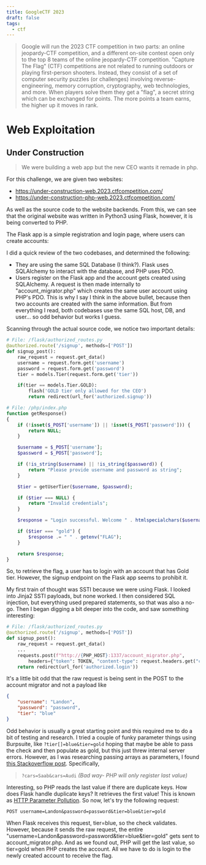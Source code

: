 ```yaml
---
title: GoogleCTF 2023
draft: false
tags:
  - ctf
---
```

> Google will run the 2023 CTF competition in two parts: an online jeopardy-CTF competition, and a different on-site contest open only to the top 8 teams of the online jeopardy-CTF competition. "Capture The Flag" (CTF) competitions are not related to running outdoors or playing first-person shooters. Instead, they consist of a set of computer security puzzles (or challenges) involving reverse-engineering, memory corruption, cryptography, web technologies, and more. When players solve them they get a "flag", a secret string which can be exchanged for points. The more points a team earns, the higher up it moves in rank.

# Web Exploitation

## Under Construction

> We were building a web app but the new CEO wants it remade in php.

For this challenge, we are given two websites:

- https://under-construction-web.2023.ctfcompetition.com/
- https://under-construction-php-web.2023.ctfcompetition.com/

As well as the source code to the website backends. From this, we can see that the original website was written in Python3 using Flask, however, it is being converted to PHP.

The Flask app is a simple registration and login page, where users can create accounts:

I did a quick review of the two codebases, and determined the following:

- They are using the same SQL Database (I think?). Flask uses SQLAlchemy to interact with the database, and PHP uses PDO.
- Users register on the Flask app and the account gets created using SQLAlchemy. A request is then made internally to "account_migrator.php" which creates the same user account using PHP's PDO. This is why I say I think in the above bullet, because then two accounts are created with the same information. But from everything I read, both codebases use the same SQL host, DB, and user... so odd behavior but works I guess.

Scanning through the actual source code, we notice two important details:

```python
# File: /flask/authorized_routes.py
@authorized.route('/signup', methods=['POST'])
def signup_post():
    raw_request = request.get_data()
    username = request.form.get('username')
    password = request.form.get('password')
    tier = models.Tier(request.form.get('tier'))

    if(tier == models.Tier.GOLD):
        flash('GOLD tier only allowed for the CEO')
        return redirect(url_for('authorized.signup'))
```

```php
# File: /php/index.php
function getResponse()
{
    if (!isset($_POST['username']) || !isset($_POST['password'])) {
        return NULL;
    }

    $username = $_POST['username'];
    $password = $_POST['password'];

    if (!is_string($username) || !is_string($password)) {
        return "Please provide username and password as string";
    }

    $tier = getUserTier($username, $password);

    if ($tier === NULL) {
        return "Invalid credentials";
    }

    $response = "Login successful. Welcome " . htmlspecialchars($username) . ".";

    if ($tier === "gold") {
        $response .= " " . getenv("FLAG");
    }

    return $response;
}
```

So, to retrieve the flag, a user has to login with an account that has Gold tier. However, the signup endpoint on the Flask app seems to prohibit it.

My first train of thought was SSTI because we were using Flask. I looked into Jinja2 SSTI payloads, but none worked. I then considered SQL injection, but everything used prepared statements, so that was also a no-go. Then I began digging a bit deeper into the code, and saw something interesting:

```python
# File: /flask/authorized_routes.py
@authorized.route('/signup', methods=['POST'])
def signup_post():
    raw_request = request.get_data()
    ...
    requests.post(f"http://{PHP_HOST}:1337/account_migrator.php", 
        headers={"token": TOKEN, "content-type": request.headers.get("content-type")}, data=raw_request)
    return redirect(url_for('authorized.login'))
```

It's a little bit odd that the raw request is being sent in the POST to the account migrator and not a payload like

```json
{
    "username": "Landon",
    "password": "password",
    "tier": "blue"
}
```

Odd behavior is usually a great starting point and this required me to do a bit of testing and research. I tried a couple of funky parameter things using Burpsuite, like `?tier[]=blue&tier=gold` hoping that maybe be able to pass the check and then populate as gold, but this just threw internal server errors. However, as I was researching passing arrays as parameters, I found [this Stackoverflow post]([https://stackoverflow.com/questions/6243051/how-to-pass-an-array-within-a-query-string](https://stackoverflow.com/questions/6243051/how-to-pass-an-array-within-a-query-string)). Specifically,

> `?cars=Saab&cars=Audi` _(Bad way- PHP will only register last value)_

Interesting, so PHP reads the last value if there are duplicate keys. How does Flask handle duplicate keys? It retrieves the first value! This is known as [HTTP Parameter Pollution](https://owasp.org/www-project-web-security-testing-guide/latest/4-Web_Application_Security_Testing/07-Input_Validation_Testing/04-Testing_for_HTTP_Parameter_Pollution). So now, let's try the following request:

```
POST username=Landon&password=password&tier=blue&tier=gold
```

When Flask receives this request, tier=blue, so the check validates. However, because it sends the raw request, the entire "username=Landon&password=password&tier=blue&tier=gold" gets sent to account_migrator.php. And as we found out, PHP will get the last value, so tier=gold when PHP creates the account. All we have to do is login to the newly created account to receive the flag.